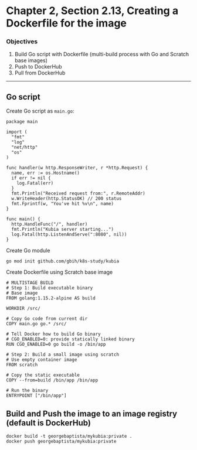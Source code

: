 # Chapter 2, Section 2.13, Creating a Dockerfile for the image

### Objectives
1. Build Go script with Dockerfile (multi-build process with Go and Scratch base images)
2. Push to DockerHub
3. Pull from DockerHub

---

## Go script

Create Go script as `main.go`:

```
package main

import (
  "fmt"
  "log"
  "net/http"
  "os"
)

func handler(w http.ResponseWriter, r *http.Request) {
  name, err := os.Hostname()
  if err != nil {
    log.Fatal(err)
  }
  fmt.Println("Received request from:", r.RemoteAddr)
  w.WriteHeader(http.StatusOK) // 200 status
  fmt.Fprintf(w, "You've hit %v\n", name)
}

func main() {
  http.HandleFunc("/", handler)
  fmt.Println("Kubia server starting...")
  log.Fatal(http.ListenAndServe(":8080", nil))
}
```

Create Go module

```
go mod init github.com/gbih/k8s-study/kubia
```

Create Dockerfile using Scratch base image

```
# MULTISTAGE BUILD
# Step 1: Build executable binary
# Base image
FROM golang:1.15.2-alpine AS build

WORKDIR /src/

# Copy Go code from current dir
COPY main.go go.* /src/

# Tell Docker how to build Go binary
# CGO_ENABLED=0: provide statically linked binary
RUN CGO_ENABLED=0 go build -o /bin/app

# Step 2: Build a small image using scratch
# Use empty container image
FROM scratch

# Copy the static executable
COPY --from=build /bin/app /bin/app

# Run the binary
ENTRYPOINT ["/bin/app"]
```


## Build and Push the image to an image registry (default is DockerHub)

```
docker build -t georgebaptista/mykubia:private .
docker push georgebaptista/mykubia:private
```

